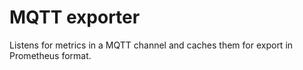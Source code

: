 # MQTT exporter

Listens for metrics in a MQTT channel and caches them for export in Prometheus format.


